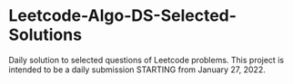 # Leetcode-Algo-DS-Selected-Solutions
Daily solution to selected questions of Leetcode problems.
This project is intended to be a daily submission STARTING from January 27, 2022.
